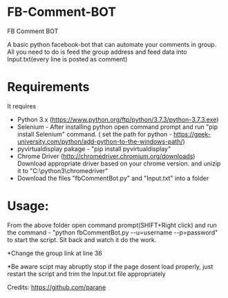 # FB-Comment-BOT
FB Comment BOT

A basic python facebook-bot that can automate your comments in group. All you need to do is feed the group address and feed data into Input.txt(every line is posted as comment) 

# Requirements
It requires 
- Python 3.x (https://www.python.org/ftp/python/3.7.3/python-3.7.3.exe)
- Selenium - After installing python open command prompt and run "pip install Selenium" command. ( set the path for python - https://geek-university.com/python/add-python-to-the-windows-path/)
- pyvirtualdisplay pakage - "pip install pyvirtualdisplay"
- Chrome Driver (http://chromedriver.chromium.org/downloads) Download appropriate driver based on your chrome version. and unizip it to 
"C:\python3\chromedriver\"
- Download the files "fbCommentBot.py" and "Input.txt" into a folder


# Usage:
From the above folder open command prompt(SHIFT+Right click) and run the command - "python fbCommentBot.py --u=username --p=password" to start the script. Sit back and watch it do the work.
 
*Change the group link at line 36

*Be aware scipt may abruptly stop if the page dosent load properly, just restart the script and trim the Input.txt file appropriately

Credits: https://github.com/parane
